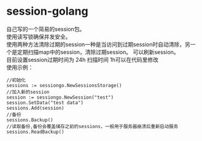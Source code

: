 # session-golang
自己写的一个简易的session包。  
使用读写锁确保并发安全。  
使用两种方法清除过期的session一种是当访问到过期session时自动清除，另一个是定期扫描map中的session，清除过期session。 
可以刷新session。  
目前设置session过期时间为 24h 扫描时间 1h可以在代码里修改  
使用示例： 
```golang
//初始化
sessions := sessiongo.NewSessionsStorage()
//加入新的session
session := sessiongo.NewSession("test")
session.SetData("test data")
sessions.Add(session)
//备份
sessions.Backup()
//读取备份,备份会覆盖储存之前的sessions，一般用于服务器崩溃后重新启动服务
sessions.ReadBackup()
```



